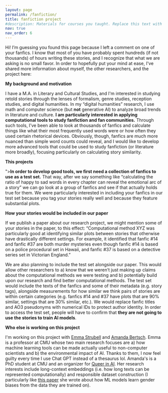 ```yaml
---
layout: page
permalink: /fanfiction/
title: fanfiction project
#description: Materials for courses you taught. Replace this text with your description.
nav: true
nav_order: 6
---
```


Hi! I’m guessing you found this page because I left a comment on one of your fanfics. I know that most of you have probably spent hundreds (if not thousands) of hours writing these stories, and I recognize that what we are asking is no small favor. In order to hopefully put your mind at ease, I've shared more information about myself, the other researchers, and the project here:

**My background and motivation**

I have a M.A. in Literary and Cultural Studies, and I'm interested in studying retold stories through the lenses of formalism, genre studies, reception studies, and digital humanities. In my “digital humanities” research, I use math and computer science (but **not** generative AI) to analyze broad trends in literature and culture. **I am particularly interested in applying computational tools to study fanfiction and fan communities.** Through such tools, I’ve been able to look at thousands of fanfics and calculate things like what their most frequently used words were or how often they used certain rhetorical devices. Obviously, though, fanfics are much more nuanced than simple word counts could reveal, and I would like to develop more advanced tools that could be used to study fanfiction (or literature more broadly), focusing particularly on calculating story similarity.

**This projects**

">**In order to develop good tools, we first need a collection of fanfics to use as a test set.** That way, after we say something like “calculating the ratio of happy to sad words in every chapter can reveal the emotional arc of a story” we can go look at a group of fanfics and see if that actually holds true for them. We were particularly interested in including your fanfics in our test set because you tag your stories really well and because they feature substantial plots. 

**How your stories would be included in our paper**

If we publish a paper about our research project, we might mention some of your stories in the paper, to this effect: “Computational method XYZ was particularly good at identifying similar plots between stories that otherwise have drastically different settings. For example, it identified that fanfic #14 and fanfic #37 are both murder mysteries even though fanfic #14 is based on a police procedural set in Hawaii, and fanfic #37 is based on a detective series set in Victorian England.”

We are also planning to include the test set alongside our paper. This would allow other researchers to a) know that we weren’t just making up claims about the computational methods we were testing and b) potentially build upon our research and find better computational methods. The test set would include the texts of the fanfics and some of their metadata (e.g. story tags), alongside measurements for how similar we think pairs of stories are within certain categories (e.g. fanfics #14 and #37 have plots that are 90% similar, settings that are 30% similar, etc.). We would replace fanfic titles and AO3 pseudonyms with numerical IDs to protect author identity. In order to access the test set, people will have to confirm that **they are not going to use the stories to train AI models**.

**Who else is working on this project**

I'm working on this project with [Emma Strubell](https://strubell.github.io/) and [Amanda Bertsch](https://www.cs.cmu.edu/~abertsch/).
Emma is a professor at CMU whose two main research focuses are a) how machine learning tools can be made actually useful to non-computer scientists and b) the environmental impact of AI. Thanks to them, I now feel guilty every time I use Chat GPT instead of a thesaurus lol. 
Amanda's is a PhD student at CMU and an organizer for [Queer in AI](https://www.queerinai.com/). Her research interests include long-context embeddings (i.e. how long texts can be represented computationally) and responsible dataset construction (I particularly like [this paper](https://aclanthology.org/2022.gebnlp-1.24.pdf) she wrote about how ML models learn gender biases from the data they are trained on).

